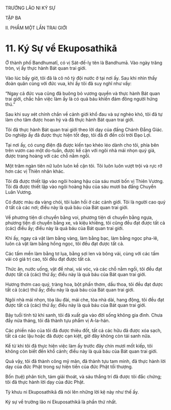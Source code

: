TRƯỞNG LÃO NI KÝ SỰ

TẬP BA

II. PHẨM MỘT LẦN TRAI GIỚI

# 11. Ký Sự về Ekuposathikā

Ở thành phố Bandhumatī, có vị Sát-đế-lỵ tên là Bandhumā. Vào ngày trăng tròn, vị ấy thực hành Bát quan trai giới.

Vào lúc bấy giờ, tôi đã là cô nô tỳ đội nước ở tại nơi ấy. Sau khi nhìn thấy đoàn quân cùng với đức vua, khi ấy tôi đã suy nghĩ như vầy:

“Ngay cả đức vua cũng đã buông bỏ vương quyền và thực hành Bát quan trai giới, chắc hẳn việc làm ấy là có quả báu khiến đám đông người hứng thú.”

Sau khi suy xét chính chắn về cảnh giới khổ đau và sự nghèo khó, tôi đã tự làm cho tâm được hoan hỷ và đã thực hành Bát quan trai giới.

Tôi đã thực hành Bát quan trai giới theo lời dạy của đấng Chánh Đẳng Giác. Do nghiệp ấy đã được thực hiện tốt đẹp, tôi đã đi đến cõi trời Đạo Lợi.

Tại nơi ấy, có cung điện đã được kiến tạo khéo léo dành cho tôi, phía bên trên vươn cao một do-tuần, được kề cận với ngôi nhà mái nhọn quý giá, được trang hoàng với các chỗ nằm ngồi.

Một trăm ngàn tiên nữ luôn luôn kề cận tôi. Tôi luôn luôn vượt trội và rực rỡ hơn các vị Thiên nhân khác.

Tôi đã được thiết lập vào ngôi hoàng hậu của sáu mươi bốn vị Thiên Vương. Tôi đã được thiết lập vào ngôi hoàng hậu của sáu mươi ba đấng Chuyển Luân Vương.

Có được màu da vàng chói, tôi luân hồi ở các cảnh giới. Tôi là người cao quý ở tất cả các nơi; điều này là quả báu của Bát quan trai giới.

Về phương tiện di chuyển bằng voi, phương tiện di chuyển bằng ngựa, phương tiện di chuyển bằng xe, và kiệu khiêng, tôi cũng đều đạt được tất cả (các) điều ấy; điều này là quả báu của Bát quan trai giới.

Khi ấy, ngay cả vật làm bằng vàng, làm bằng bạc, làm bằng ngọc pha-lê, luôn cả vật làm bằng hồng ngọc, tôi đều đạt được tất cả.

Các tấm mền làm bằng tơ lụa, bằng sợi len và bông vải, cùng với các tấm vải có giá trị cao, tôi đều đạt được tất cả.

Thức ăn, nước uống, vật để nhai, vải vóc, và các chỗ nằm ngồi, tôi đều đạt được tất cả (các) thứ ấy; điều này là quả báu của Bát quan trai giới.

Hương thơm cao quý, tràng hoa, bột phấn thơm, dầu thoa, tôi đều đạt được tất cả (các) thứ ấy; điều này là quả báu của Bát quan trai giới.

Ngôi nhà mái nhọn, tòa lâu đài, mái che, tòa nhà dài, hang động, tôi đều đạt được tất cả (các) thứ ấy; điều này là quả báu của Bát quan trai giới.

Bảy tuổi tính từ khi sanh, tôi đã xuất gia vào đời sống không gia đình. Chưa đầy nửa tháng, tôi đã thành tựu phẩm vị A-la-hán.

Các phiền não của tôi đã được thiêu đốt, tất cả các hữu đã được xóa sạch, tất cả các lậu hoặc đã được cạn kiệt, giờ đây không còn tái sanh nữa.

Kể từ khi tôi đã thực hiện việc làm ấy trước đây chín mươi mốt kiếp, tôi không còn biết đến khổ cảnh; điều này là quả báu của Bát quan trai giới.

Quả vậy, tôi đã thành công mỹ mãn, đã thành tựu tam minh, đã thực hành lời dạy của đức Phật trong sự hiện tiền của đức Phật tối thượng.

Bốn (tuệ) phân tích, tám giải thoát, và sáu thắng trí đã được tôi đắc chứng; tôi đã thực hành lời dạy của đức Phật.

Tỳ khưu ni Ekuposathikā đã nói lên những lời kệ này như thế ấy.

Ký sự về trưởng lão ni Ekuposathikā là phần thứ nhất.
